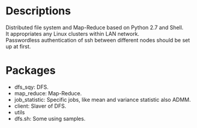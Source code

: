 # Descriptions
Distributed file system and Map-Reduce based on Python 2.7 and Shell. </br>
It appropriates any Linux clusters within LAN network. </br>
Passwordless authentication of ssh between different nodes should be set up at first.

# Packages
* dfs_sqy: DFS.
* map_reduce: Map-Reduce.
* job_statistic: Specific jobs, like mean and variance statistic also ADMM.
* client: Slaver of DFS.
* utils 
* dfs.sh: Some using samples.


